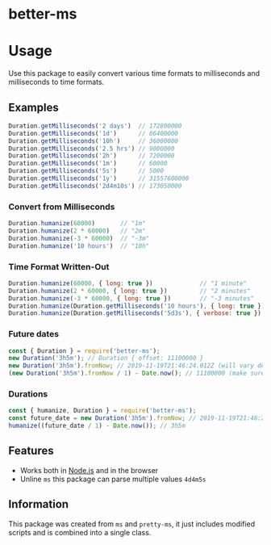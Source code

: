 # better-ms

# Usage

Use this package to easily convert various time formats to milliseconds and milliseconds to time formats.

## Examples

```js
Duration.getMilliseconds('2 days')  // 172800000
Duration.getMilliseconds('1d')      // 86400000
Duration.getMilliseconds('10h')     // 36000000
Duration.getMilliseconds('2.5 hrs') // 9000000
Duration.getMilliseconds('2h')      // 7200000
Duration.getMilliseconds('1m')      // 60000
Duration.getMilliseconds('5s')      // 5000
Duration.getMilliseconds('1y')      // 31557600000
Duration.getMilliseconds('2d4m10s') // 173050000
```

### Convert from Milliseconds

```js
Duration.humanize(60000)       // "1m"
Duration.humanize(2 * 60000)   // "2m"
Duration.humanize(-3 * 60000)  // "-3m"
Duration.humanize('10 hours')  // "10h"
```

### Time Format Written-Out

```js
Duration.humanize(60000, { long: true })             // "1 minute"
Duration.humanize(2 * 60000, { long: true })         // "2 minutes"
Duration.humanize(-3 * 60000, { long: true })        // "-3 minutes"
Duration.humanize(Duration.getMilliseconds('10 hours'), { long: true })  // "10 hours"
Duration.humanize(Duration.getMilliseconds('5d3s'), { verbose: true })  // "5 days 3 seconds"
```

### Future dates
```js
const { Duration } = require('better-ms');
new Duration('3h5m'); // Duration { offset: 11100000 }
new Duration('3h5m').fromNow; // 2019-11-19T21:46:24.012Z (will vary depending on the current date)
(new Duration('3h5m').fromNow / 1) - Date.now(); // 11100000 (make sure to divide by 1 for an accurate output)
```

### Durations
```js
const { humanize, Duration } = require('better-ms');
const future_date = new Duration('3h5m').fromNow; // 2019-11-19T21:46:24.012Z (will vary depending on the current date)
humanize((future_date / 1) - Date.now()); // 3h5m
```

## Features

- Works both in [Node.js](https://nodejs.org) and in the browser
- Unline `ms` this package can parse multiple values `4d4m5s`

## Information
This package was created from `ms` and `pretty-ms`, it just includes modified scripts and is combined into a single class.
